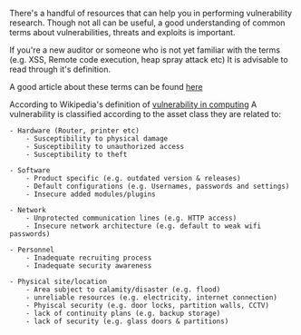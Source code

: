 There's a handful of resources that can help you in performing vulnerability research. Though not all can be useful, a good understanding of common terms about vulnerabilities, threats and exploits is important. 

If you're a new auditor or someone who is not yet familiar with the terms (e.g. XSS, Remote code execution, heap spray attack etc) It is advisable to read through it's definition.

A good article about these terms can be found [here](https://www.rapid7.com/fundamentals/vulnerabilities-exploits-threats)

According to Wikipedia's definition of [vulnerability in computing](https://en.wikipedia.org/wiki/Vulnerability_(computing))
A vulnerability is classified according to the asset class they are related to:

	- Hardware (Router, printer etc)
		- Susceptibility to physical damage
		- Susceptibility to unauthorized access
		- Susceptibility to theft

	- Software
		- Product specific (e.g. outdated version & releases)
		- Default configurations (e.g. Usernames, passwords and settings)
		- Insecure added modules/plugins 

	- Network
		- Unprotected communication lines (e.g. HTTP access)
		- Insecure network architecture (e.g. default to weak wifi passwords)

	- Personnel
		- Inadequate recruiting process
		- Inadequate security awareness

	- Physical site/location
		- Area subject to calamity/disaster (e.g. flood)
		- unreliable resources (e.g. electricity, internet connection)
		- Phyiscal security (e.g. door locks, partition walls, CCTV)
		- lack of continuity plans (e.g. backup storage)
		- lack of security (e.g. glass doors & partitions)
